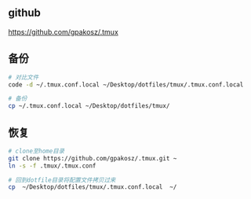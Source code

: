 ## github
https://github.com/gpakosz/.tmux

## 备份
```sh
# 对比文件
code -d ~/.tmux.conf.local ~/Desktop/dotfiles/tmux/.tmux.conf.local 

# 备份
cp ~/.tmux.conf.local ~/Desktop/dotfiles/tmux/
```

## 恢复
```sh
# clone至home目录
git clone https://github.com/gpakosz/.tmux.git ~
ln -s -f .tmux/.tmux.conf

# 回到dotfile目录将配置文件拷贝过来
cp  ~/Desktop/dotfiles/tmux/.tmux.conf.local  ~/
```